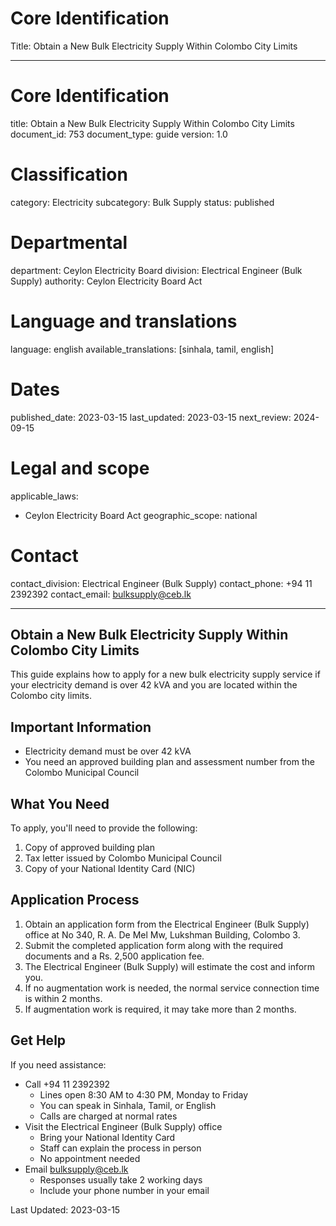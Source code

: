 # Core Identification
Title: Obtain a New Bulk Electricity Supply Within Colombo City Limits

---
# Core Identification
title: Obtain a New Bulk Electricity Supply Within Colombo City Limits
document_id: 753
document_type: guide
version: 1.0

# Classification
category: Electricity
subcategory: Bulk Supply
status: published

# Departmental
department: Ceylon Electricity Board
division: Electrical Engineer (Bulk Supply)
authority: Ceylon Electricity Board Act

# Language and translations
language: english
available_translations: [sinhala, tamil, english]

# Dates
published_date: 2023-03-15
last_updated: 2023-03-15
next_review: 2024-09-15

# Legal and scope
applicable_laws:
 - Ceylon Electricity Board Act
geographic_scope: national

# Contact
contact_division: Electrical Engineer (Bulk Supply)
contact_phone: +94 11 2392392
contact_email: bulksupply@ceb.lk

---

## Obtain a New Bulk Electricity Supply Within Colombo City Limits

This guide explains how to apply for a new bulk electricity supply service if your electricity demand is over 42 kVA and you are located within the Colombo city limits.

## Important Information

- Electricity demand must be over 42 kVA
- You need an approved building plan and assessment number from the Colombo Municipal Council

## What You Need

To apply, you'll need to provide the following:

1. Copy of approved building plan
2. Tax letter issued by Colombo Municipal Council
3. Copy of your National Identity Card (NIC)

## Application Process

1. Obtain an application form from the Electrical Engineer (Bulk Supply) office at No 340, R. A. De Mel Mw, Lukshman Building, Colombo 3.
2. Submit the completed application form along with the required documents and a Rs. 2,500 application fee.
3. The Electrical Engineer (Bulk Supply) will estimate the cost and inform you.
4. If no augmentation work is needed, the normal service connection time is within 2 months.
5. If augmentation work is required, it may take more than 2 months.

## Get Help

If you need assistance:

- Call +94 11 2392392
    - Lines open 8:30 AM to 4:30 PM, Monday to Friday
    - You can speak in Sinhala, Tamil, or English
    - Calls are charged at normal rates
- Visit the Electrical Engineer (Bulk Supply) office
    - Bring your National Identity Card
    - Staff can explain the process in person
    - No appointment needed
- Email bulksupply@ceb.lk
    - Responses usually take 2 working days
    - Include your phone number in your email

Last Updated: 2023-03-15